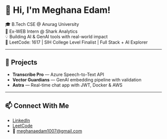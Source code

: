  # 👋 Hi, I'm Meghana Edam!  
      
🎓 B.Tech CSE @ Anurag University            
🧠 Ex-WEB Intern @ Shark Analytics        
💡 Building AI & GenAI tools with real-world impact                  
🎯 LeetCode: 1617 | SIH College Level Finalist | Full Stack + AI Explorer                
      
---  
 
## 🚀 Projects 
- **Transcribe Pro** — Azure Speech-to-Text API  
- **Vector Guardians** — GenAI embedding pipeline with validation  
- **Astra** — Real-time chat app with JWT, Docker & AWS 

---

## 📫 Connect With Me
- [LinkedIn](https://linkedin.com/in/meghana-edam-849b11300)  
- [LeetCode](https://leetcode.com/Meghsedam/)  
- 📧 meghanaedam1007@gmail.com
